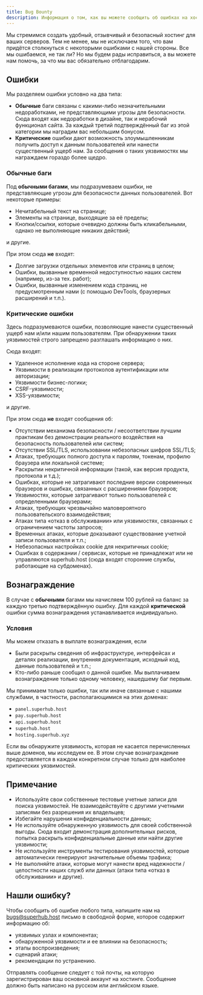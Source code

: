 ```yaml
---
title: Bug Bounty
description: Информация о том, как вы можете сообщить об ошибках на хостинге и получить вознаграждение за это.
---
```


Мы стремимся создать удобный, отзывчивый и безопасный хостинг для ваших серверов. Тем не менее, мы не исключаем того, что вам придётся столкнуться с некоторыми ошибками с нашей стороны. Все мы ошибаемся, не так ли? Но мы будем рады исправиться, а вы можете нам помочь, за что мы вас обязательно отблагодарим.

## Ошибки
Мы разделяем ошибки условно на два типа:
- **Обычные** баги связаны с какими-либо незначительными недоработками, не представляющими угрозы для безопасности. Сюда входят как недоработки в дизайне, так и нерабочий функционал сайта. За каждый третий подтверждённый баг из этой категории мы наградим вас небольшим бонусом.
- **Критические** ошибки дают возможность злоумышленникам получить доступ к данным пользователей или нанести существенный ущерб нам. За сообщения о таких уязвимостях мы награждаем гораздо более щедро.

### Обычные баги
Под **обычными багами**, мы подразумеваем ошибки, не представляющие угрозы для безопасности данных пользователей. Вот некоторые примеры:
- Нечитабельный текст на странице;
- Элементы на странице, выходящие за её пределы;
- Кнопки/ссылки, которые очевидно должны быть кликабельными, однако не выполняющие никаких действий;

и другие.

При этом сюда **не** входят:
- Долгие загрузки отдельных элементов или страниц в целом;
- Ошибки, вызванные временной недоступностью наших систем (например, из-за тех. работ);
- Ошибки, вызванные изменением кода страниц, не предусмотренным нами (с помощью DevTools, браузерных расширений и т.п.).

### Критические ошибки
Здесь подразумеваются ошибки, позволяющие нанести существенный ущерб нам и/или нашим пользователям. При обнаружении таких уязвимостей строго запрещено разглашать информацию о них.

Сюда входят:
- Удаленное исполнение кода на стороне сервера;
- Уязвимости в реализации протоколов аутентификации или авторизации;
- Уязвимости бизнес-логики;
- CSRF-уязвимости;
- XSS-уязвимости;

и другие.

При этом сюда **не** входят сообщения об:
- Отсутствии механизма безопасности / несоответствии лучшим практикам без демонстрации реального воздействия на безопасность пользователей или систем;
- Отсутствии SSL/TLS, использовании небезопасных шифров SSL/TLS;
- Атаках, требующих полного доступа к паролям, токенам, профилю браузера или локальной системе;
- Раскрытии некритичной информации (такой, как версия продукта, протокола и т.д.);
- Ошибках, которые не затрагивают последние версии современных браузеров и ошибках, связанных с расширениями браузеров;
- Уязвимостях, которые затрагивают только пользователей с определенными браузерами;
- Атаках, требующих чрезвычайно маловероятного пользовательского взаимодействия;
- Атаках типа «отказ в обслуживании» или уязвимостях, связанных с ограничением частоты запросов;
- Временных атаках, которые доказывают существование учетной записи пользователя и т.п.;
- Небезопасных настройках cookie для некритичных cookie;
- Ошибках в содержании / сервисах, которые не принадлежат или не управляются superhub.host (сюда входят сторонние службы, работающие на субдоменах).

## Вознаграждение
В случае с **обычными** багами мы начисляем 100 рублей на баланс за каждую третью подтверждённую ошибку. Для каждой **критической** ошибки сумма вознаграждения устанавливается индивидуально.

### Условия
Мы можем отказать в выплате вознаграждения, если
- Были раскрыты сведения об инфраструктуре, интерфейсах и деталях реализации, внутренняя документация, исходный код, данные пользователей и т.п.;
- Кто-либо раньше сообщил о данной ошибке. Мы выплачиваем вознаграждение только одному человеку, нашедшему баг первым.

Мы принимаем только ошибки, так или иначе связанные с нашими службами, в частности, располагающимися на этих доменах:
- `panel.superhub.host`
- `pay.superhub.host`
- `api.superhub.host`
- `superhub.host`
- `hosting.superhub.xyz`

Если вы обнаружите уязвимость, которая не касается перечисленных выше доменов, мы исследуем ее. В этом случае вознаграждение предоставляется в каждом конкретном случае только для наиболее критических уязвимостей. 

## Примечание
- Используйте свои собственные тестовые учетные записи для поиска уязвимостей. Не взаимодействуйте с другими учетными записями без разрешения их владельцев;
- Избегайте нарушения конфиденциальности данных;
- Не используйте обнаруженную уязвимость для своей собственной выгоды. Сюда входит демонстрация дополнительных рисков, попытка раскрыть конфиденциальные данные или найти другие уязвимости;
- Не используйте инструменты тестирования уязвимостей, которые автоматически генерируют значительные объемы трафика;
- Не выполняйте атаки, которые могут нанести вред надежности / целостности наших служб или данных (атаки типа «отказ в обслуживании» и другие).

## Нашли ошибку?
Чтобы сообщить об ошибке любого типа, напишите нам на bugs@superhub.host письмо в свободной форме, которое содержит информацию об:
- уязвимых узлах и компонентах;
- обнаруженной уязвимости и ее влиянии на безопасность;
- этапы воспроизведения;
- сценарий атаки;
- рекомендации по устранению.

Отправлять сообщение следует с той почты, на которую зарегистрирован ваш основной аккаунт на хостинге. Сообщение должно быть написано на русском или английском языке.
